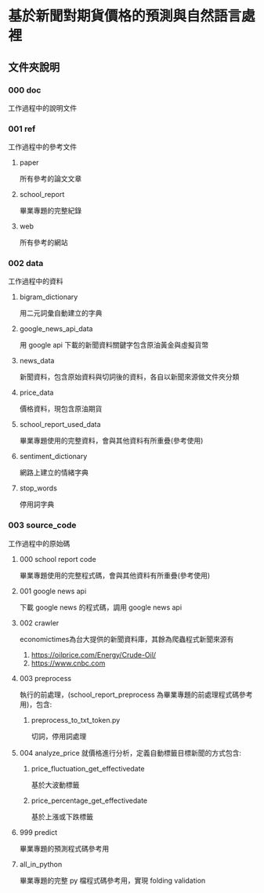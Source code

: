 # 基於新聞對期貨價格的預測與自然語言處裡
## 文件夾說明
### 000 doc
工作過程中的說明文件
### 001 ref 
工作過程中的參考文件

1. paper 
   
   所有參考的論文文章
2. school_report 
   
   畢業專題的完整紀錄
3. web
   
   所有參考的網站
### 002 data
工作過程中的資料
1. bigram_dictionary
   
   用二元詞彙自動建立的字典     
2. google_news_api_data
   
   用 google api 下載的新聞資料關鍵字包含原油黃金與虛擬貨幣
3. news_data
   
   新聞資料，包含原始資料與切詞後的資料，各自以新聞來源做文件夾分類
4. price_data
   
   價格資料，現包含原油期貨
5. school_report_used_data
   
   畢業專題使用的完整資料，會與其他資料有所重疊(參考使用)
6. sentiment_dictionary
   
   網路上建立的情緒字典
7. stop_words
   
   停用詞字典
### 003 source_code
工作過程中的原始碼
1. 000 school report code
   
   畢業專題使用的完整程式碼，會與其他資料有所重疊(參考使用)
2. 001 google news api
    
   下載 google news 的程式碼，調用 google news api
3. 002 crawler
   
   economictimes為台大提供的新聞資料庫，其餘為爬蟲程式新聞來源有
   1. https://oilprice.com/Energy/Crude-Oil/
   2. https://www.cnbc.com
4. 003 preprocess
   
    執行的前處理，(school_report_preprocess 為畢業專題的前處理程式碼參考用)，包含:
   1. preprocess_to_txt_token.py 
        
      切詞，停用詞處理
5. 004 analyze_price
   就價格進行分析，定義自動標籤目標新聞的方式包含:
   1. price_fluctuation_get_effectivedate
   
      基於大波動標籤
   2. price_percentage_get_effectivedate
   
      基於上漲或下跌標籤
6. 999 predict
   
   畢業專題的預測程式碼參考用
7. all_in_python
   
   畢業專題的完整 py 檔程式碼參考用，實現 folding validation


